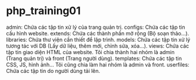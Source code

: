 # php_training01
admin: Chứa các tập tin xử lý của trang quản trị.
configs: Chứa các tập tin cấu hình website.
extends: Chứa các thành phần mở rộng (Bộ soạn thảo...).
libraries: Chứa thư viện cần thiết để lập trình.
models: Chứa các tập tin xử lý tương tác với DB (Lấy dữ liệu, thêm mới, chỉnh sửa, xóa...).
views: Chứa các tập tin giao diện HTML của website. Tôi chia thành hai nhóm là admin (Trang quản trị) và front (Trang người dùng).
templates: Chứa các tập tin CSS, JS, hình ảnh... Tôi cũng chia làm hai nhóm là admin và front.
userfiles: Chứa các tập tin do người dùng tải lên.